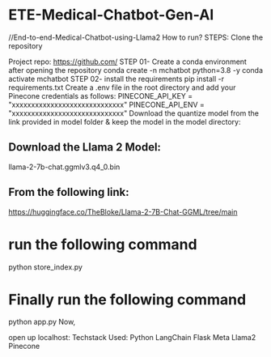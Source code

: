 # ETE-Medical-Chatbot-Gen-AI

//End-to-end-Medical-Chatbot-using-Llama2
How to run?
STEPS:
Clone the repository

Project repo: https://github.com/
STEP 01- Create a conda environment after opening the repository
conda create -n mchatbot python=3.8 -y
conda activate mchatbot
STEP 02- install the requirements
pip install -r requirements.txt
Create a .env file in the root directory and add your Pinecone credentials as follows:
PINECONE_API_KEY = "xxxxxxxxxxxxxxxxxxxxxxxxxxxxx"
PINECONE_API_ENV = "xxxxxxxxxxxxxxxxxxxxxxxxxxxxx"
Download the quantize model from the link provided in model folder & keep the model in the model directory:
## Download the Llama 2 Model:

llama-2-7b-chat.ggmlv3.q4_0.bin


## From the following link:
https://huggingface.co/TheBloke/Llama-2-7B-Chat-GGML/tree/main
# run the following command
python store_index.py
# Finally run the following command
python app.py
Now,

open up localhost:
Techstack Used:
Python
LangChain
Flask
Meta Llama2
Pinecone